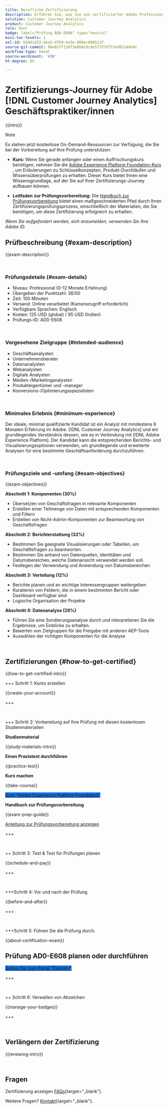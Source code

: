 ```yaml
---
title: Berufliche Zertifizierung
description: Erfahren Sie, wie Sie ein zertifizierter Adobe Professional werden. [!DNL Customer Journey Analytics]
solution: Customer Journey Analytics
product: Customer Journey Analytics
role: User
badge: label="Prüfung AD0-E608" type="neutral"
mini-toc-levels: 1
exl-id: b5981d32-dea5-4fb9-be3e-809ec890513f
source-git-commit: 96e82ff13df3e8b0c0c8e57337df57ed82148e9c
workflow-type: tm+mt
source-wordcount: '438'
ht-degree: 0%

---
```


# Zertifizierungs-Journey für Adobe [!DNL Customer Journey Analytics] Geschäftspraktiker/innen

{{intro}}

>[!NOTE]
>
>Es stehen jetzt kostenlose On-Demand-Ressourcen zur Verfügung, die Sie bei der Vorbereitung auf Ihre Prüfung unterstützen:
>
>* **Kurs:** Wenn Sie gerade anfangen oder einen Auffrischungskurs benötigen, nehmen Sie die [Adobe Experience Platform Foundation-Kurs](https://app.rockinfo.com/courses/216) , um Erläuterungen zu Schlüsselkonzepten, Produkt-Durchläufen und Wissensüberprüfungen zu erhalten. Dieser Kurs bietet Ihnen eine Wissensgrundlage, auf der Sie auf Ihrer Zertifizierungs-Journey aufbauen können.
>
>* **Leitfaden zur Prüfungsvorbereitung:** Die [Handbuch zur Prüfungsvorbereitung](https://app.rockinfo.com/courses/131) bietet einen maßgeschneiderten Pfad durch Ihren Zertifizierungsprüfungsprozess, einschließlich der Materialien, die Sie benötigen, um diese Zertifizierung erfolgreich zu erhalten.
>
>_Wenn Sie aufgefordert werden, sich anzumelden, verwenden Sie Ihre Adobe ID._

## Prüfbeschreibung {#exam-description}

{{exam-description}}

<br>

### Prüfungsdetails {#exam-details}

* Niveau: Professional (0-12 Monate Erfahrung)
* Übergeben der Punktzahl: 36/50
* Zeit: 100 Minuten
* Versand: Online verarbeitet (Kamerazugriff erforderlich)
* Verfügbare Sprachen: Englisch
* Kosten: 125 USD (global) / 95 USD (Indien)
* Prüfungs-ID: AD0-E608

<br>

### Vorgesehene Zielgruppe {#intended-audience}

* Geschäftsanalysten
* Unternehmensberater
* Datenanalysten
* Webanalysten
* Digitale Analysten
* Medien-/Marketinganalysten
* Produkteigentümer und -manager
* Konversions-/Optimierungsspezialisten

<br>

### Minimales Erlebnis {#minimum-experience}

Der ideale, minimal qualifizierte Kandidat ist ein Analyst mit mindestens 6 Monaten Erfahrung im Adobe. [!DNL Customer Journey Analytics] und ein grundlegendes Verständnis dessen, wie es in Verbindung mit [!DNL Adobe Experience Platform]. Der Kandidat kann die entsprechenden Berichts- und Visualisierungsoptionen verwenden, um grundlegende und erweiterte Analysen für eine bestimmte Geschäftsanforderung durchzuführen.

<br>

### Prüfungsziele und -umfang {#exam-objectives}

{{exam-objectives}}

**Abschnitt 1: Komponenten (30%)**

* Übersetzen von Geschäftsfragen in relevante Komponenten
* Erstellen einer Teilmenge von Daten mit entsprechenden Komponenten und Filtern
* Erstellen von Nicht-Admin-Komponenten zur Beantwortung von Geschäftsfragen

**Abschnitt 2: Berichterstattung (32%)**

* Bestimmen Sie geeignete Visualisierungen oder Tabellen, um Geschäftsfragen zu beantworten.
* Bestimmen Sie anhand von Datenquellen, Identitäten und Datumsbereichen, welche Datenansicht verwendet werden soll.
* Festlegen der Verwendung und Anwendung von Datumsbereichen

**Abschnitt 3: Verteilung (12%)**

* Berichte planen und an wichtige Interessengruppen weitergeben
* Kuratieren von Feldern, die in einem bestimmten Bericht oder Dashboard verfügbar sind
* Logische Organisation der Projekte

**Abschnitt 4: Datenanalyse (26%)**

* Führen Sie eine Sondierungsanalyse durch und interpretieren Sie die Ergebnisse, um Einblicke zu erhalten.
* Bewerten von Zielgruppen für die Freigabe mit anderen AEP-Tools
* Auswählen der richtigen Komponenten für die Analyse

<br>

## Zertifizierungen {#how-to-get-certified}

{{how-to-get-certified-intro}}

+++ Schritt 1: Konto erstellen

{{create-your-account}}

+++

<br>

+++ Schritt 2: Vorbereitung auf Ihre Prüfung mit diesen kostenlosen Studienmaterialien

**Studienmaterial**

{{study-materials-intro}}

**Einen Praxistest durchführen**

{{practice-test}}

**Kurs machen**

{{take-course}}

<a href="https://app.rockinfo.com/courses/216" target="_blank" class="spectrum-Button spectrum-Button--fill spectrum-Button--accent spectrum-Button--sizeM is-margin-bottom-big-big at-element-click-tracking" style="background-color:#1473E6">

<span class="spectrum-Button-label has-no-wrap">
   Kurs "Adobe Experience Platform Foundation"
</span>
</a>

**Handbuch zur Prüfungsvorbereitung**

{{exam-prep-guide}}

[Anleitung zur Prüfungsvorbereitung anzeigen](https://app.rockinfo.com/courses/131)

+++

<br>

++ Schritt 3: Test &amp; Test für Prüfungen planen

{{schedule-and-pay}}

+++

<br>

+++Schritt 4: Vor und nach der Prüfung

{{before-and-after}}

+++

<br>

+++Schritt 5: Führen Sie die Prüfung durch.

{{about-certification-exam}}

## Prüfung AD0-E608 planen oder durchführen

<a href="https://www.certmetrics.com/adobe/candidate/examity_sso.aspx?eid=AD0-E608" target="_blank" class="spectrum-Button spectrum-Button--fill spectrum-Button--accent spectrum-Button--sizeM is-margin-bottom-big-big at-element-click-tracking" style="background-color:#1473E6">

<span class="spectrum-Button-label has-no-wrap">
   Gehen Sie zum Portal "Examity"
</span>
</a>

+++

<br>

++ Schritt 6: Verwalten von Abzeichen

{{manage-your-badges}}

+++

<br>

## Verlängern der Zertifizierung

{{renewing-intro}}

<br>

## Fragen

Zertifizierung anzeigen [FAQs](https://experienceleague.adobe.com/docs/certification/certification/faq.html){target="_blank"}.

Weitere Fragen? [Kontakt](mailto:certif@adobe.com){target="_blank"}.
